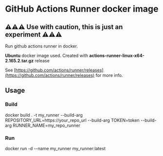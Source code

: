 # GitHub Actions Runner docker image

**:warning::warning::warning: Use with caution, this is just an experiment :warning::warning::warning:**
---------

Run github actions runner in docker.

**Ubuntu** docker image used.
Created with **actions-runner-linux-x64-2.165.2.tar.gz** release

See [https://github.com/actions/runner/releases](https://github.com/actions/runner/releases) for more info.

## Usage

### Build

docker build . -t my_runner --build-arg REPOSITORY_URL=https://your_repo_url --build-arg TOKEN=token --build-arg RUNNER_NAME=my_repo_runner

### Run

docker run -d --name my_runner my_runner:latest

